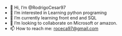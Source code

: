 - 👋 Hi, I’m @RodrigoCesar97
- 👀 I’m interested in Learning python programing 
- 🌱 I’m currently learning front end and SQL
- 💞️ I’m looking to collaborate on Microsoft or amazon.
- 📫 How to reach me: roceca97@gmail.com

<!---
RodrigoCesar97/RodrigoCesar97 is a ✨ special ✨ repository because its `README.md` (this file) appears on your GitHub profile.
You can click the Preview link to take a look at your changes.
--->
